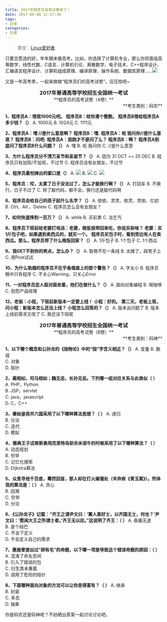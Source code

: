```yaml
---
title: 2017年程序员高考试卷来了！
date: 2017-06-08 12:57:30
tags: 
- 日常
categories:
- 日常
---
```


> 原文：[Linux爱好者](https://mp.weixin.qq.com/s?__biz=MzAxODI5ODMwOA==&mid=2666540880&idx=1&sn=6af8fe6af3d65b1ddaf44cb9ba3a6058&chksm=80dcebfbb7ab62ed4c70384e8e4ae348e6560f3571192e2fe9cdc7a886eb1e2a6b40c010f1fd&mpshare=1&scene=22&srcid=0607mHPqVhP5AWYvGZ438y6h#rd)

只要志愿选的好，年年期末像高考。比如，你选择了计算机专业，那么你将面临高等数学、线性代数、C语言、计算机引论、离散数学、电子技术、C++程序设计、汇编语言程序设计、计算机组成原理、编译原理、操作系统、数据库原理……![](https://img.fanhaobai.com/2017/06/code-nemt/27577541-0e2b-969b-3c61-2ddfaed5abb4.gif)<!--more-->

又是一年高考季，一起来做做“程序员们的高考试卷”，压压惊吧~

<h3 style="text-align:center;margin:0">2017年普通高等学校招生全国统一考试</h3>
<p style="text-align:center;margin:0">**程序员的高考试卷（A卷）**</p>
<p style="text-align:right;margin:0">**考生类别：码农**</p>

**1、程序员A：借我1000元吧。**
   **程序员B：给你凑个整数。**
   **程序员B借给程序员A多少钱？（）**
A. 1000元
B. 1024元
C. 1111元

**2、程序员A：嘿 //是什么意思啊？**
   **程序员B：嘿.**
   **程序员A：呃 我问你//是什么意思？**
   **程序员B：问吧.**
   **程序员A：我刚才不是问了么？**
   **程序员B：啊？**
**程序员A到底问了程序员B什么问题？（）**
A. 嘿
B. 呃 我问你
C. //是什么意思

**3、为什么程序员分不清万圣节和圣诞节？（）**
A. 因为 31 OCT == 25 DEC
B. 程序员只有加班/不加班，不过节
C. 程序员没有女朋友，不过节

**4、程序员最怕弹出的窗口是（）**
A.
![](https://img.fanhaobai.com/2017/06/code-nemt/c5d0ebf1-d2a5-45d2-bb32-13375d39a3e1.jpg)
B.
![](https://img.fanhaobai.com/2017/06/code-nemt/4175ab74-d72b-a795-75df-1316f144d782.jpg)
C.
![](https://img.fanhaobai.com/2017/06/code-nemt/27577541-0e2b-969b-3c61-2ddfaed5abb4.jpg)

**5、程序员：哎，太累了日子没法过了，怎么才能换行啊？（）**
A. 打回车
B. 不换行，日子不过了
C. 除了敲代码，都不会，换行还是敲代码啊

**6、程序员会给自己的孩子起什么名字？（）**
A. 依依、灵灵、依灵、灵依、忆初
B. Ctrl、Alt 、Delete
C. 程序员怎么会有女朋友？

**7、如何快速挣到一百万？（）**
A. while
B. 买彩票
C. 当乞丐

**8、程序员下班前给老婆打电话：老婆，晚饭我带回来吃，你说买些啥？**
   **老婆：买1斤包子吧，如果遇到卖西瓜的，就买一个。**
**程序员买包子时，看到旁边有人在卖西瓜。那么，程序员带了什么晚饭回家？（）**
A. 1斤包子
B. 1个包子
C. 1个西瓜

**9、我GET不到你的笑点，怎么办？（）**
A. 智商不在一条线
B. 太矮了，踩凳子上
C. 用Post试试

**10、为什么吸烟的程序员不在乎香烟盒上的那个警告？（）**
A. 字太小
B. 程序员眼中只有程序
C. 不关心Warning，只关心Error

**11、一对程序员恋人面对面坐着，他们在做什么？（）**
A. 面向对象编程
B. 喝咖啡
C. 抱怨产品经理

**12、老板：小程，下班前新版本一定要上线！**
    **小程：好的。**
    **第二天，老板上班，问小程：新版本怎么还没上线？**
**小程怎么回答的？（）**
A. 版本出问题了
B. 版本上线前需求又改了
C. 我还没下班呢

<h3 style="text-align:center;margin:0">2017年普通高等学校招生全国统一考试</h3>
<p style="text-align:center;margin:0">**程序员的高考试卷（B卷）**</p>
<p style="text-align:right;margin:0">**考生类别：码神**</p>

**1、以下哪个概念和公孙龙的《指物论》中的“指”字含义相近？（）**
A. 变量
B. 数组        
C. 对象  
D. 指针 

**2、蔺相如，司马相如；魏无忌，长孙无忌。下列哪一组对应关系与此类似（ ）**
A. PHP，Python     
B. JSP，servlet      
C. java，javascript  
D. C，C++

**3、秦始皇吞并六国采用了以下哪种算法思想？（ ）**
A. 递归             
B. 分治      
C. 迭代             
D. 模拟

**4、雅典王子忒修斯勇闯克里特岛斩杀米诺牛的时候采用了以下哪种算法？（ ）**
A. 动态规划           
B. 穷举     
C. 记忆化搜索         
D. Dijkstra算法

**5、众里寻他千百度，蓦然回首，那人却在灯火阑珊处（辛弃疾《青玉案》）。所体现的算法是：（  ）**
A. 贪心         
B. 回溯       
C. 穷举         
D. 分治          

**6、《公孙龙子》记载：“齐王之谓尹文曰：‘寡人甚好士，以齐国无士，何也？’尹文曰：‘愿闻大王之所谓士者。’齐王无以应。”这说明了齐王：（  ）**
A. 昏庸无道            
B. 是个结巴      
C. 不会下定义   
D. 不会定义自己的需求 

**7、惠施曾提出过“卵有毛”的命题，以下哪一项是导致这个错误命题的原因：（  ）**
A. 混淆了命名空间      
B. 引入了错误的包   
C. 衍生类未重载       
D. 调用了危险的指针

**8、下面哪种面向对象的方法可以让你变得富有？（ ）**
A. 继承          
B. 封装       
C. 多态          
D. 抽象

你是码农还是码神呢？不妨晒出答案一起讨论讨论吧。
